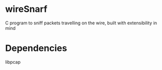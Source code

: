 # wireSnarf
C program to sniff packets travelling on the wire, built with extensibility in mind

# Dependencies
libpcap
